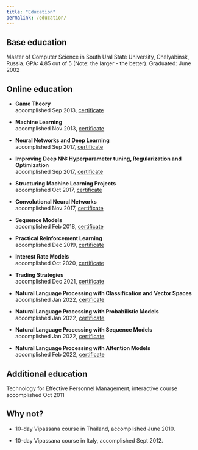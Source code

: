 ```yaml
---
title: "Education"
permalink: /education/
---
```


## Base education

Master of Computer Science in South Ural State University, Chelyabinsk, Russia.
GPA: 4.85 out of 5 (Note: the larger - the better).
Graduated: June 2002

## Online education

- **Game Theory**<br/>
  accomplished Sep 2013,
  [certificate](/assets/img/cert_coursera_stanford_game_theory.png)

- **Machine Learning**<br/>
  accomplished Nov 2013,
  [certificate](/assets/img/cert_coursera_stanford_ml.png)

- **Neural Networks and Deep Learning**<br/>
  accomplished Sep 2017,
  [certificate](/assets/img/cert_coursera_deeplearning_1_nn_and_deep_learning_MB5LWMBXJB6A.png)

- **Improving Deep NN: Hyperparameter tuning, Regularization and Optimization**<br/>
  accomplished Sep 2017,
  [certificate](/assets/img/cert_coursera_deeplearning_2_improving_dnn_WYEYTJYCZS6V.png)

- **Structuring Machine Learning Projects**<br/>
  accomplished Oct 2017,
  [certificate](/assets/img/cert_coursera_deeplearning_3_structuring_ml_projects_2V8CL595K7PF.png)

- **Convolutional Neural Networks**<br/>
  accomplished Nov 2017,
  [certificate](/assets/img/cert_coursera_deeplearning_4_convolutional_nn_G3TGH44MXMTG.png)

- **Sequence Models**<br/>
  accomplished Feb 2018,
  [certificate](/assets/img/cert_coursera_deeplearning_5_sequence_models_W4DKUXGF9FFJ.png)

- **Practical Reinforcement Learning**<br/>
  accomplished Dec 2019,
  [certificate](/assets/img/cert_coursera_hse_practical_rl_ASSAZV3PHVPT.png)

- **Interest Rate Models**<br/>
  accomplished Oct 2020,
  [certificate](/assets/img/cert_coursera_epfl_interest_rate_models_BP9PTHR3RNYY.png)

- **Trading Strategies**<br/>
  accomplished Dec 2021,
  [certificate](/assets/img/cert_coursera_isb_trading_strategies_QELZETFW6CF2.png)

- **Natural Language Processing with Classification and Vector Spaces**<br/>
  accomplished Jan 2022,
  [certificate](/assets/img/cert_coursera_deeplearning_nlp_1_QJ4CN52QMAVZ.png)

- **Natural Language Processing with Probabilistic Models**<br/>
  accomplished Jan 2022,
  [certificate](/assets/img/cert_coursera_deeplearning_nlp_2_W5WRVWALMZP9.png)

- **Natural Language Processing with Sequence Models**<br/>
  accomplished Jan 2022,
  [certificate](/assets/img/cert_coursera_deeplearning_nlp_3_LTLJ9H7FNE9F.png)

- **Natural Language Processing with Attention Models**<br/>
  accomplished Feb 2022,
  [certificate](/assets/img/cert_coursera_deeplearning_nlp_3_LTLJ9H7FNE9F.png)

## Additional education

Technology for Effective Personnel Management, interactive course
accomplished Oct 2011

## Why not?

- 10-day Vipassana course in Thailand, accomplished June 2010.

- 10-day Vipassana course in Italy, accomplished Sept 2012.
